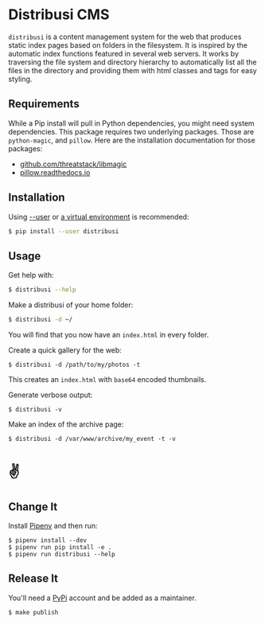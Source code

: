 # Distribusi CMS

`distribusi` is a content management system for the web that produces static
index pages based on folders in the filesystem. It is inspired by the automatic
index functions featured in several web servers. It works by traversing the
file system and directory hierarchy to automatically list all the files in the
directory and providing them with html classes and tags for easy styling.

## Requirements

While a Pip install will pull in Python dependencies, you might need system
dependencies. This package requires two underlying packages. Those are
`python-magic`, and `pillow`. Here are the installation documentation for those
packages:

* [github.com/threatstack/libmagic](https://github.com/threatstack/libmagic)
* [pillow.readthedocs.io](https://pillow.readthedocs.io/en/5.3.x/installation.html#external-libraries)

## Installation

Using [--user] or [a virtual environment] is recommended:

[--user]: https://packaging.python.org/tutorials/installing-packages/#installing-to-the-user-site
[a virtual environment]: https://packaging.python.org/tutorials/installing-packages/#creating-virtual-environments


```bash
$ pip install --user distribusi
```

## Usage

Get help with:

```bash
$ distribusi --help
```

Make a distribusi of your home folder:

```bash
$ distribusi -d ~/
```

You will find that you now have an `index.html` in every folder.

Create a quick gallery for the web:

```
$ distribusi -d /path/to/my/photos -t
```

This creates an `index.html` with `base64` encoded thumbnails.

Generate verbose output:

```
$ distribusi -v
```

Make an index of the archive page:

```
$ distribusi -d /var/www/archive/my_event -t -v
```

# ✌

## Change It

Install [Pipenv] and then run:

[Pipenv]: https://pipenv.readthedocs.io/en/latest/install/#installing-pipenv

```
$ pipenv install --dev
$ pipenv run pip install -e .
$ pipenv run distribusi --help
```


## Release It

You'll need a [PyPi](https://pypi.org/) account and be added as a maintainer.

```
$ make publish
```
